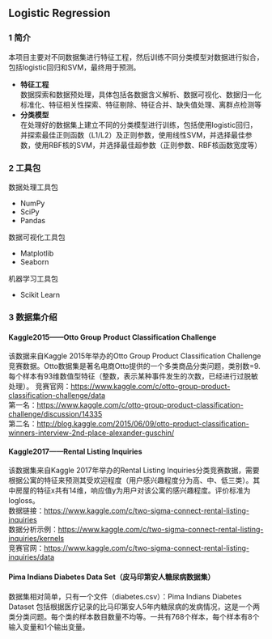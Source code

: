 ﻿## Logistic Regression

### 1 简介  
本项目主要对不同数据集进行特征工程，然后训练不同分类模型对数据进行拟合，包括logistic回归和SVM，最终用于预测。  
- **特征工程**   
  数据探索和数据预处理，具体包括各数据含义解析、数据可视化、数据归一化标准化、特征相关性探索、特征剔除、特征合并、缺失值处理、离群点检测等   
- **分类模型**  
  在处理好的数据集上建立不同的分类模型进行训练，包括使用logistic回归，并探索最佳正则函数（L1/L2）及正则参数，使用线性SVM，并选择最佳参数，使用RBF核的SVM，并选择最佳超参数（正则参数、RBF核函数宽度等）   

### 2 工具包  
数据处理工具包   
- NumPy  
- SciPy  
- Pandas  
  
数据可视化工具包   
- Matplotlib  
- Seaborn  
  
机器学习工具包    
- Scikit Learn  

### 3 数据集介绍  
#### Kaggle2015——Otto Group Product Classification Challenge    
该数据来自Kaggle 2015年举办的Otto Group Product Classification Challenge竞赛数据。Otto数据集是著名电商Otto提供的一个多类商品分类问题，类别数=9. 每个样本有93维数值型特征（整数，表示某种事件发生的次数，已经进行过脱敏处理）。
竞赛官网：https://www.kaggle.com/c/otto-group-product-classification-challenge/data   
第一名：https://www.kaggle.com/c/otto-group-product-classification-challenge/discussion/14335  
第二名：http://blog.kaggle.com/2015/06/09/otto-product-classification-winners-interview-2nd-place-alexander-guschin/    

#### Kaggle2017——Rental Listing Inquiries     
该数据集来自Kaggle 2017年举办的Rental Listing Inquiries分类竞赛数据，需要根据公寓的特征来预测其受欢迎程度（用户感兴趣程度分为高、中、低三类）。其中房屋的特征x共有14维，响应值y为用户对该公寓的感兴趣程度。评价标准为logloss。  
数据链接：https://www.kaggle.com/c/two-sigma-connect-rental-listing-inquiries  
数据分析示例：https://www.kaggle.com/c/two-sigma-connect-rental-listing-inquiries/kernels  
竞赛官网：https://www.kaggle.com/c/two-sigma-connect-rental-listing-inquiries/data   

#### Pima Indians Diabetes Data Set（皮马印第安人糖尿病数据集）    
数据集相对简单，只有一个文件（diabetes.csv）：Pima Indians Diabetes Dataset 包括根据医疗记录的比马印第安人5年内糖尿病的发病情况，这是一个两类分类问题。每个类的样本数目数量不均等。一共有768个样本，每个样本有8个输入变量和1个输出变量。  
